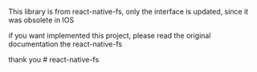 
This library is from react-native-fs, only the interface is updated, since it was obsolete in IOS

if you want implemented this project, please read the original documentation the react-native-fs

thank you # react-native-fs
